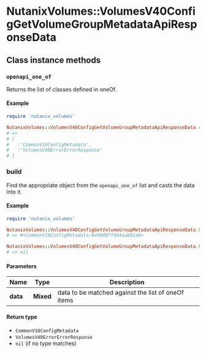 # NutanixVolumes::VolumesV40ConfigGetVolumeGroupMetadataApiResponseData

## Class instance methods

### `openapi_one_of`

Returns the list of classes defined in oneOf.

#### Example

```ruby
require 'nutanix_volumes'

NutanixVolumes::VolumesV40ConfigGetVolumeGroupMetadataApiResponseData.openapi_one_of
# =>
# [
#   :'CommonV10ConfigMetadata',
#   :'VolumesV40ErrorErrorResponse'
# ]
```

### build

Find the appropriate object from the `openapi_one_of` list and casts the data into it.

#### Example

```ruby
require 'nutanix_volumes'

NutanixVolumes::VolumesV40ConfigGetVolumeGroupMetadataApiResponseData.build(data)
# => #<CommonV10ConfigMetadata:0x00007fdd4aab02a0>

NutanixVolumes::VolumesV40ConfigGetVolumeGroupMetadataApiResponseData.build(data_that_doesnt_match)
# => nil
```

#### Parameters

| Name | Type | Description |
| ---- | ---- | ----------- |
| **data** | **Mixed** | data to be matched against the list of oneOf items |

#### Return type

- `CommonV10ConfigMetadata`
- `VolumesV40ErrorErrorResponse`
- `nil` (if no type matches)

